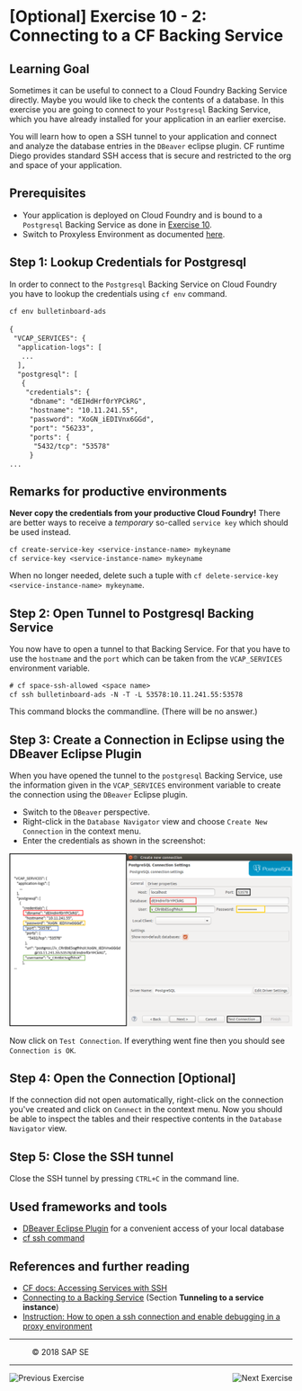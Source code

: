 # [Optional] Exercise 10 - 2: Connecting to a CF Backing Service

## Learning Goal

Sometimes it can be useful to connect to a Cloud Foundry Backing Service directly. Maybe you would like to check the contents of
a database. In this exercise you are going to connect to your `Postgresql` Backing Service, which you have already installed
for your application in an earlier exercise. 

You will learn how to open a SSH tunnel to your application and connect and analyze the database entries in the `DBeaver` eclipse plugin. CF runtime Diego provides standard SSH access that is secure and restricted to the org and space of your application.


## Prerequisites

- Your application is deployed on Cloud Foundry and is bound to a `Postgresql` Backing Service as done in [Exercise 10](https://github.com/ccjavadev/cc-coursematerial/blob/master/ConnectDatabase/Exercise_10_DeployAdsWithDBServiceOnCF.md).
- Switch to Proxyless Environment as documented [here](https://github.com/ccjavadev/cc-coursematerial/blob/master/LoggingTracing/Exercise_15_Debug_CF_Application.md).

## Step 1: Lookup Credentials for Postgresql

In order to connect to the `Postgresql` Backing Service on Cloud Foundry you have to lookup the credentials using `cf env` command.

```
cf env bulletinboard-ads

{
 "VCAP_SERVICES": {
  "application-logs": [
   ...
  ],
  "postgresql": [
   {
    "credentials": {
     "dbname": "dEIHdHrf0rYPCkRG",
     "hostname": "10.11.241.55",
     "password": "XoGN_iEDIVnx6GGd",
     "port": "56233",
     "ports": {
      "5432/tcp": "53578"
     }
...
```
## Remarks for productive environments
**Never copy the credentials from your productive Cloud Foundry!** There are better ways to receive a *temporary* so-called `service key` which should be used instead.
```
cf create-service-key <service-instance-name> mykeyname
cf service-key <service-instance-name> mykeyname
```
When no longer needed, delete such a tuple with `cf delete-service-key <service-instance-name> mykeyname`.

## Step 2: Open Tunnel to Postgresql Backing Service

You now have to open a tunnel to that Backing Service. For that you have to use the `hostname` and the `port`
which can be taken from the `VCAP_SERVICES` environment variable.

```
# cf space-ssh-allowed <space name>
cf ssh bulletinboard-ads -N -T -L 53578:10.11.241.55:53578
```

This command blocks the commandline. (There will be no answer.)

## Step 3: Create a Connection in Eclipse using the DBeaver Eclipse Plugin

When you have opened the tunnel to the `postgresql` Backing Service, use the information given in the `VCAP_SERVICES` environment variable to create the connection using the `DBeaver` Eclipse plugin.

- Switch to the `DBeaver` perspective.
- Right-click in the `Database Navigator` view and choose `Create New Connection` in the context menu.
- Enter the credentials as shown in the screenshot:

![Connect to Postgresql Backing Service](images/Connect_Backing_Service.png)

Now click on `Test Connection`. If everything went fine then you should see `Connection is OK`.

## Step 4: Open the Connection [Optional]

If the connection did not open automatically, right-click on the connection you've created and click on `Connect` in the context menu.
Now you should be able to inspect the tables and their respective contents in the `Database Navigator` view.

## Step 5: Close the SSH tunnel
Close the SSH tunnel by pressing `CTRL+C` in the command line.


## Used frameworks and tools
- [DBeaver Eclipse Plugin](https://marketplace.eclipse.org/content/dbeaver) for a convenient access of your local database
- [cf ssh command](https://docs.cloudfoundry.org/devguide/deploy-apps/ssh-apps.html)

## References and further reading
- [CF docs: Accessing Services with SSH](https://docs.cloudfoundry.org/devguide/deploy-apps/ssh-services.html)
- [Connecting to a Backing Service](https://wiki.wdf.sap.corp/wiki/display/docservice/CF+Development+Tips#CFDevelopmentTips-DebugginginCF) (Section **Tunneling to a service instance**)
- [Instruction: How to open a ssh connection and enable debugging in a proxy environment](https://wiki.wdf.sap.corp/wiki/display/Indigo/How+to+open+a+ssh+connection+and+enable+debugging+in+a+proxy+environment)

***
<dl>
  <dd>
  <div class="footer">&copy; 2018 SAP SE</div>
  </dd>
</dl>
<hr>
<a href="/ConnectDatabase/Exercise_10_DeployAdsWithDBServiceOnCF.md">
  <img align="left" alt="Previous Exercise">
</a>
<a href="/ConnectDatabase/Exercise_11_Develop_Custom_Queries.md">
  <img align="right" alt="Next Exercise">
</a>
